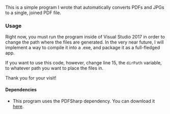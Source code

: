 This is a simple program I wrote that automatically converts PDFs and JPGs to a single, joined PDF file.

### Usage
Right now, you must run the program inside of Visual Studio 2017 in order to change the path where the files are generated. In the very near future, I will implement a way to compile it into a .exe, and package it as a full-fledged app.

If you want to use this code, however, change line 15, the `dirPath` variable, to whatever path you want to place the files in.

Thank you for your visit!

#### Dependencies
- This program uses the PDFSharp dependency. You can download it [here](http://www.pdfsharp.net/Downloads.ashx).
